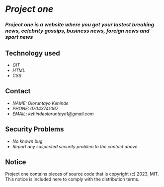 # _Project one_
### _Project one is a website where you get your lastest breaking news, celebrity gossips, business news, foreign news and sport news_

## Technology used
* _GIT_
* _HTML_
* _CSS_

## Contact
* _NAME: Oloruntayo Kehinde_
* _PHONE: 07043741067_
* _EMAIL: kehindeoloruntayo1@gmail.com_

## Security Problems
* _No known bug_
* _Report any suspected security problem to the contact above._

## Notice
Project one contains pieces of source code that is copyright (c) 2023, MIT. This notice is included here to comply with the distribution terms.
